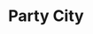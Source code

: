 ---
title: "Party City"
url: /huntsville/party-city-university-drive-northwest/
shop: Partyzubehör
---